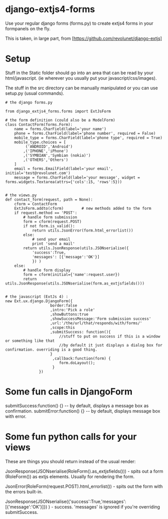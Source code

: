 django-extjs4-forms
===================

Use your regular django forms (forms.py) to create extjs4 forms in your formpanels on the fly.

This is taken, in large part, from [https://github.com/revolunet/django-extjs]

Setup
======
Stuff in the Static folder should go into an area that can be read by your html/javascript. (ie wherever you usually put your javascript/css/images).

The stuff in the src directory can be manually manipulated or you can use setup.py (usual commands).

	# the django forms.py
	
	from django_extjs4_forms.forms import ExtJsForm

	# the form definition (could also be a ModelForm)
    class ContactForm(forms.Form):
        name = forms.CharField(label='your name')
        phone = forms.CharField(label='phone number', required = False)
        mobile_type = forms.CharField(label='phone type', required = True)
        mobile_type.choices = [
             ('ANDROID','Android')
            ,('IPHONE','iPhone')
            ,('SYMBIAN','Symbian (nokia)')
            ,('OTHERS','Others')
        ]
        email = forms.EmailField(label='your email', initial='test@revolunet.com')
        message = forms.CharField(label='your message', widget = forms.widgets.Textarea(attrs={'cols':15, 'rows':5}))

            
    # the views.py
    def contact_form(request, path = None):
    	cform = ContactForm
    	ExtJsForm.addto(cform)        # new methods added to the form
        if request.method == 'POST':
            # handle form submission
            form = cform(request.POST)
            if not form.is_valid():
                return utils.JsonError(form.html_errorlist())
            else:
                # send your email
                print 'send a mail'
            return utils.JsonResponse(utils.JSONserialise({
                'success':True, 
                'messages': [{'message':'OK'}]
                }) )
        else:
            # handle form display
            form = cform(initial={'name':request.user})
            return utils.JsonResponse(utils.JSONserialise(form.as_extjsfields()))
            

    # the javascript (ExtJs 4) :
	new Ext.ux.django.DjangoForm({
			            border:false
			            ,intro:'Pick a role'
			            ,showButtons:true
			            ,showSuccessMessage:'Form submission success'
			            ,url:'/the/url/that/responds/with/forms/' 
			            ,scope:this
			            ,submitSuccess: function(){
			            	//stuff to put on success if this is a window or something like that
			            	//by default it just displays a dialog box for confirmation. overriding is a good thing.
			            }
			             ,callback:function(form) {
			                form.doLayout();
			             }
			       })    

Some fun calls in DjangoForm
======
submitSuccess:function() {} -- by default, displays a message box as confirmation.
submitError:function() {} -- by default, displays message box with error.

Some fun python calls for your views
======
These are things you should return instead of the usual render:

JsonResponse(JSONserialise(RoleForm().as_extjsfields())) - spits out a form (RoleForm()) as extjs elements. Usually for rendering the form.

JsonError(RoleForm(request.POST).html_errorlist()) - spits out the form with the errors built-in. 

JsonResponse(JSONserialise({'success':True,'messages': [{'message':'OK'}]}) ) - success. 'messages' is ignored if you're overriding submitSuccess.
